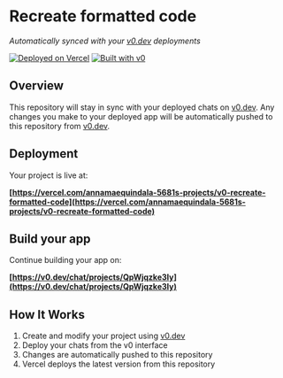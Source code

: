 # Recreate formatted code

*Automatically synced with your [v0.dev](https://v0.dev) deployments*

[![Deployed on Vercel](https://img.shields.io/badge/Deployed%20on-Vercel-black?style=for-the-badge&logo=vercel)](https://vercel.com/annamaequindala-5681s-projects/v0-recreate-formatted-code)
[![Built with v0](https://img.shields.io/badge/Built%20with-v0.dev-black?style=for-the-badge)](https://v0.dev/chat/projects/QpWjqzke3Iy)

## Overview

This repository will stay in sync with your deployed chats on [v0.dev](https://v0.dev).
Any changes you make to your deployed app will be automatically pushed to this repository from [v0.dev](https://v0.dev).

## Deployment

Your project is live at:

**[https://vercel.com/annamaequindala-5681s-projects/v0-recreate-formatted-code](https://vercel.com/annamaequindala-5681s-projects/v0-recreate-formatted-code)**

## Build your app

Continue building your app on:

**[https://v0.dev/chat/projects/QpWjqzke3Iy](https://v0.dev/chat/projects/QpWjqzke3Iy)**

## How It Works

1. Create and modify your project using [v0.dev](https://v0.dev)
2. Deploy your chats from the v0 interface
3. Changes are automatically pushed to this repository
4. Vercel deploys the latest version from this repository
